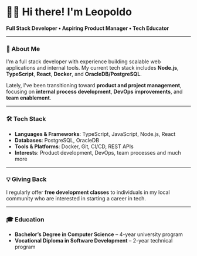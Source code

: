 # 🧑‍💻 Hi there! I'm Leopoldo
**Full Stack Developer • Aspiring Product Manager • Tech Educator**

---

### 🚀 About Me
I'm a full stack developer with experience building scalable web applications and internal tools. My current tech stack includes **Node.js**, **TypeScript**, **React**, **Docker**, and **OracleDB/PostgreSQL**.  

Lately, I've been transitioning toward **product and project management**, focusing on **internal process development**, **DevOps improvements**, and **team enablement**.

---

### 🛠️ Tech Stack

- **Languages & Frameworks**: TypeScript, JavaScript, Node.js, React  
- **Databases**: PostgreSQL, OracleDB  
- **Tools & Platforms**: Docker, Git, CI/CD, REST APIs  
- **Interests**: Product development, DevOps, team processes and much more

---

### 💡 Giving Back

I regularly offer **free development classes** to individuals in my local community who are interested in starting a career in tech.

---

### 🎓 Education

- **Bachelor’s Degree in Computer Science** – 4-year university program  
- **Vocational Diploma in Software Development** – 2-year technical program

<!--
---
### 📈 GitHub Stats

> _(Public repos coming soon!)_


<p align="center">
  <img src="https://github-readme-stats.vercel.app/api?username=your-github-username&show_icons=true&theme=default" alt="GitHub Stats" />
  <br/>
  <img src="https://streak-stats.demolab.com?user=your-github-username&theme=default" alt="GitHub Streak" />
</p>

---

### 📬 Get in Touch

- 📇 [LinkedIn]([https://www.linkedin.com/in/your-linkedin-placeholder](https://www.linkedin.com/in/leopoldo-est%C3%A9vez-agra/))
-->

